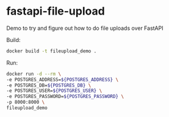 # fastapi-file-upload
Demo to try and figure out how to do file uploads over FastAPI

Build:
```bash
docker build -t fileupload_demo .
```

Run:
```bash
docker run -d --rm \
-e POSTGRES_ADDRESS=${POSTGRES_ADDRESS} \
-e POSTGRES_DB=${POSTGRES_DB} \
-e POSTGRES_USER=${POSTGRES_USER} \
-e POSTGRES_PASSWORD=${POSTGRES_PASSWORD} \
-p 8000:8000 \
fileupload_demo
```